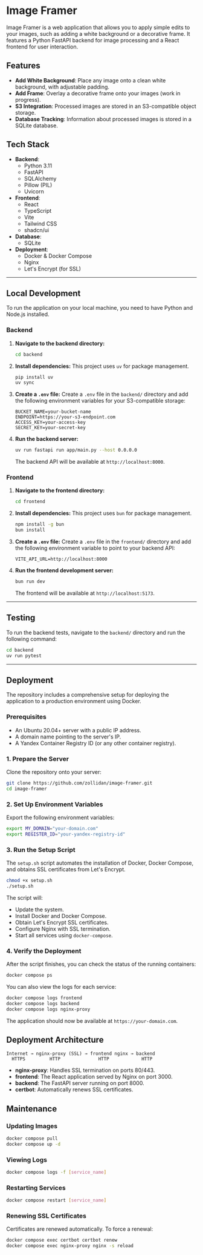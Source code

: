 # Image Framer

Image Framer is a web application that allows you to apply simple edits to your images, such as adding a white background or a decorative frame. It features a Python FastAPI backend for image processing and a React frontend for user interaction.

## Features

- **Add White Background**: Place any image onto a clean white background, with adjustable padding.
- **Add Frame**: Overlay a decorative frame onto your images (work in progress).
- **S3 Integration**: Processed images are stored in an S3-compatible object storage.
- **Database Tracking**: Information about processed images is stored in a SQLite database.

## Tech Stack

- **Backend**:
  - Python 3.11
  - FastAPI
  - SQLAlchemy
  - Pillow (PIL)
  - Uvicorn
- **Frontend**:
  - React
  - TypeScript
  - Vite
  - Tailwind CSS
  - shadcn/ui
- **Database**:
  - SQLite
- **Deployment**:
  - Docker & Docker Compose
  - Nginx
  - Let's Encrypt (for SSL)

---

## Local Development

To run the application on your local machine, you need to have Python and Node.js installed.

### Backend

1.  **Navigate to the backend directory:**
    ```bash
    cd backend
    ```

2.  **Install dependencies:**
    This project uses `uv` for package management.
    ```bash
    pip install uv
    uv sync
    ```

3.  **Create a `.env` file:**
    Create a `.env` file in the `backend/` directory and add the following environment variables for your S3-compatible storage:
    ```
    BUCKET_NAME=your-bucket-name
    ENDPOINT=https://your-s3-endpoint.com
    ACCESS_KEY=your-access-key
    SECRET_KEY=your-secret-key
    ```

4.  **Run the backend server:**
    ```bash
    uv run fastapi run app/main.py --host 0.0.0.0
    ```
    The backend API will be available at `http://localhost:8000`.

### Frontend

1.  **Navigate to the frontend directory:**
    ```bash
    cd frontend
    ```

2.  **Install dependencies:**
    This project uses `bun` for package management.
    ```bash
    npm install -g bun
    bun install
    ```

3.  **Create a `.env` file:**
    Create a `.env` file in the `frontend/` directory and add the following environment variable to point to your backend API:
    ```
    VITE_API_URL=http://localhost:8000
    ```

4.  **Run the frontend development server:**
    ```bash
    bun run dev
    ```
    The frontend will be available at `http://localhost:5173`.

---

## Testing

To run the backend tests, navigate to the `backend/` directory and run the following command:

```bash
cd backend
uv run pytest
```

---

## Deployment

The repository includes a comprehensive setup for deploying the application to a production environment using Docker.

### Prerequisites

- An Ubuntu 20.04+ server with a public IP address.
- A domain name pointing to the server's IP.
- A Yandex Container Registry ID (or any other container registry).

### 1. Prepare the Server

Clone the repository onto your server:

```bash
git clone https://github.com/zollidan/image-framer.git
cd image-framer
```

### 2. Set Up Environment Variables

Export the following environment variables:

```bash
export MY_DOMAIN="your-domain.com"
export REGISTER_ID="your-yandex-registry-id"
```

### 3. Run the Setup Script

The `setup.sh` script automates the installation of Docker, Docker Compose, and obtains SSL certificates from Let's Encrypt.

```bash
chmod +x setup.sh
./setup.sh
```

The script will:
- Update the system.
- Install Docker and Docker Compose.
- Obtain Let's Encrypt SSL certificates.
- Configure Nginx with SSL termination.
- Start all services using `docker-compose`.

### 4. Verify the Deployment

After the script finishes, you can check the status of the running containers:

```bash
docker compose ps
```

You can also view the logs for each service:

```bash
docker compose logs frontend
docker compose logs backend
docker compose logs nginx-proxy
```

The application should now be available at `https://your-domain.com`.

## Deployment Architecture

```
Internet → nginx-proxy (SSL) → frontend nginx → backend
  HTTPS         HTTP              HTTP            HTTP
```

- **nginx-proxy**: Handles SSL termination on ports 80/443.
- **frontend**: The React application served by Nginx on port 3000.
- **backend**: The FastAPI server running on port 8000.
- **certbot**: Automatically renews SSL certificates.

## Maintenance

### Updating Images

```bash
docker compose pull
docker compose up -d
```

### Viewing Logs

```bash
docker compose logs -f [service_name]
```

### Restarting Services

```bash
docker compose restart [service_name]
```

### Renewing SSL Certificates

Certificates are renewed automatically. To force a renewal:

```bash
docker compose exec certbot certbot renew
docker compose exec nginx-proxy nginx -s reload
```
